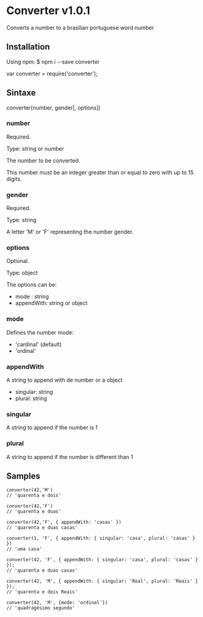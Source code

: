 # Converter v1.0.1

Converts a number to a brasilian portuguese word number

## Installation

Using npm:
$ npm i --save converter

var converter = require('converter');

## Sintaxe
converter(number, gender[, options])

### number

Required.

Type: string or number

The number to be converted.

This number must be an integer greater than or equal to zero with up to 15 digits.


### gender

Required.

Type: string

A letter 'M' or 'F' representing the number gender.

### options

Optional.

Type: object

The options can be:

  * mode : string
  * appendWith: string or object


### mode

Defines the number mode:

  * 'cardinal' (default)
  * 'ordinal'


### appendWith

A string to append with de number or a object

  * singular: string
  * plural: string


### singular
A string to append if the number is 1

### plural
A string to append if the number is different than 1

## Samples

```
converter(42,'M')
// 'quarenta e dois'

converter(42,'F')
// 'quarenta e duas'

converter(42,'F', { appendWith: 'casas' })
// 'quarenta e duas casas'

converter(1, 'F', { appendWith: { singular: 'casa', plural: 'casas' } })
// 'uma casa'

converter(42, 'F', { appendWith: { singular: 'casa', plural: 'casas' } });
// 'quarenta e duas casas'

converter(42, 'M', { appendWith: { singular: 'Real', plural: 'Reais' } });
// 'quarenta e dois Reais'

converter(42, 'M', {mode: 'ordinal'})
// 'quadragésimo segundo'
```
